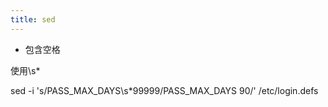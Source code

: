 ```yaml
---
title: sed
---
```



* 包含空格

使用\s*

sed -i 's/PASS_MAX_DAYS\s*99999/PASS_MAX_DAYS 90/' /etc/login.defs